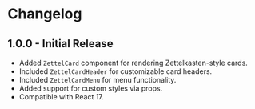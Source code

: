 # Changelog

## 1.0.0 - Initial Release

- Added `ZettelCard` component for rendering Zettelkasten-style cards.
- Included `ZettelCardHeader` for customizable card headers.
- Included `ZettelCardMenu` for menu functionality.
- Added support for custom styles via props.
- Compatible with React 17.
